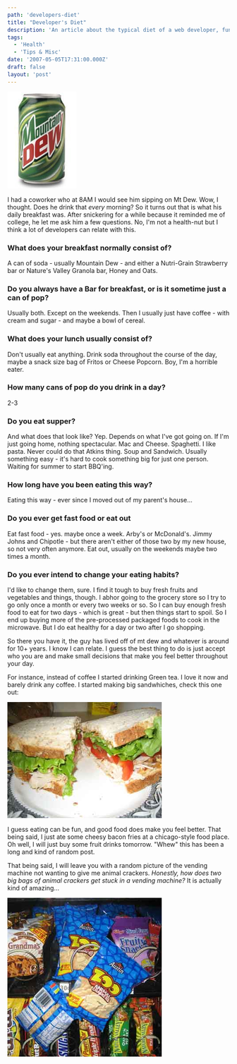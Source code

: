 ```yaml
---
path: 'developers-diet'
title: "Developer's Diet"
description: 'An article about the typical diet of a web developer, funny stuff.'
tags:
  - 'Health'
  - 'Tips & Misc'
date: '2007-05-05T17:31:00.000Z'
draft: false
layout: 'post'
---
```


![](./mountain-dew.jpg)

I had a coworker who at 8AM I would see him sipping on Mt Dew. Wow, I thought. Does he drink that _every_ morning? So it turns out that is what his daily breakfast was. After snickering for a while because it reminded me of college, he let me ask him a few questions. No, I'm not a health-nut but I think a lot of developers can relate with this.

### What does your breakfast normally consist of?

A can of soda - usually Mountain Dew - and either a Nutri-Grain Strawberry bar or Nature's Valley Granola bar, Honey and Oats.

### Do you always have a Bar for breakfast, or is it sometime just a can of pop?

Usually both. Except on the weekends. Then I usually just have coffee - with cream and sugar - and maybe a bowl of cereal.

### What does your lunch usually consist of?

Don't usually eat anything. Drink soda throughout the course of the day, maybe a snack size bag of Fritos or Cheese Popcorn. Boy, I'm a horrible eater.

### How many cans of pop do you drink in a day?

2-3

### Do you eat supper?

And what does that look like? Yep. Depends on what I've got going on. If I'm just going home, nothing spectacular. Mac and Cheese. Spaghetti. I like pasta. Never could do that Atkins thing. Soup and Sandwich. Usually something easy - it's hard to cook something big for just one person. Waiting for summer to start BBQ'ing.

### How long have you been eating this way?

Eating this way - ever since I moved out of my parent's house...

### Do you ever get fast food or eat out

Eat fast food - yes. maybe once a week. Arby's or McDonald's. Jimmy Johns and Chipotle - but there aren't either of those two by my new house, so not very often anymore. Eat out, usually on the weekends maybe two times a month.

### Do you ever intend to change your eating habits?

I'd like to change them, sure. I find it tough to buy fresh fruits and vegetables and things, though. I abhor going to the grocery store so I try to go only once a month or every two weeks or so. So I can buy enough fresh food to eat for two days - which is great - but then things start to spoil. So I end up buying more of the pre-processed packaged foods to cook in the microwave. But I do eat healthy for a day or two after I go shopping.

So there you have it, the guy has lived off of mt dew and whatever is around for 10+ years. I know I can relate. I guess the best thing to do is just accept who you are and make small decisions that make you feel better throughout your day.

For instance, instead of coffee I started drinking Green tea. I love it now and barely drink any coffee. I started making big sandwhiches, check this one out:

![](./glorious_sandwhich.jpg)

I guess eating can be fun, and good food does make you feel better. That being said, I just ate some cheesy bacon fries at a chicago-style food place. Oh well, I will just buy some fruit drinks tomorrow.
"Whew" this has been a long and kind of random post.

That being said, I will leave you with a random picture of the vending machine not wanting to give me animal crackers. _Honestly, how does two big bags of animal crackers get stuck in a vending machine?_ It is actually kind of amazing...

![](./animalcrackers_stuck.jpg)

